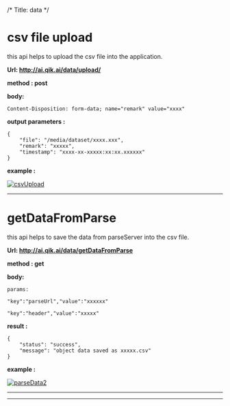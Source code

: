 /*
Title: data
*/

# csv file upload

this api helps to upload the csv file into the application.


**Url: http://ai.qik.ai/data/upload/**

**method : post**

**body:**

    Content-Disposition: form-data; name="remark" value="xxxx"

**output parameters :**

    {
        "file": "/media/dataset/xxxx.xxx",
        "remark": "xxxxx",
        "timestamp": "xxxx-xx-xxxxx:xx:xx.xxxxxx"
    }


**example :**

[![csvUpload](%image_url%/comodo/csv_upload.png "csvUpload")](%images_url%/comodo/csv_upload.png "csvUpload")

------------

# getDataFromParse 

this api helps to save the data from parseServer into the csv file.


**Url: http://ai.qik.ai/data/getDataFromParse**

**method : get**

**body:**

    params:

    "key":"parseUrl","value":"xxxxxx"

    "key":"header","value":"xxxxx"



**result :**

    {
        "status": "success",
        "message": "object data saved as xxxxx.csv"
    }

**example :**

[![parseData2](%image_url%/comodo/dataFromParse.png "parseData2")](!%5Bscreen-shots%5D/comodo/dataFromParse.png "parseData2")

------------
------------